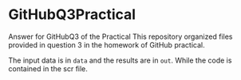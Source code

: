# GitHubQ3Practical
Answer for GitHubQ3 of the Practical
This repository organized files provided in question 3 in the homework of GitHub practical.

The input data is in `data` and the results are in `out`. While the code is contained in the scr file.
